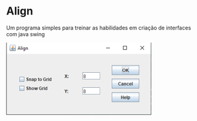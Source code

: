 # Align
Um programa simples para treinar as habilidades em criação de interfaces com java swing

![Screenchot](capturar.PNG)
